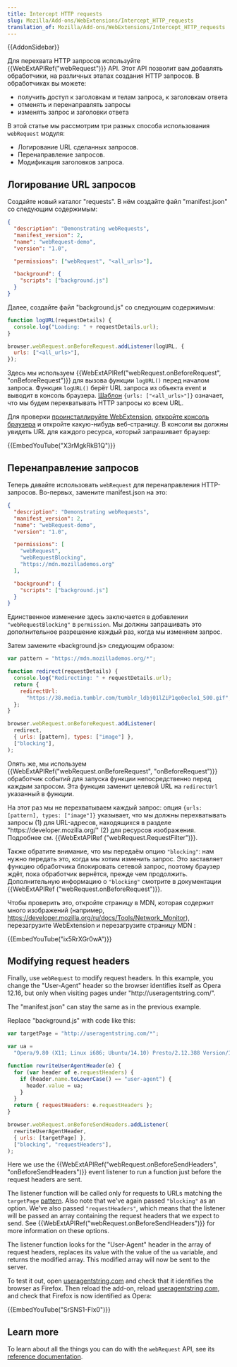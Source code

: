 ```yaml
---
title: Intercept HTTP requests
slug: Mozilla/Add-ons/WebExtensions/Intercept_HTTP_requests
translation_of: Mozilla/Add-ons/WebExtensions/Intercept_HTTP_requests
---
```


{{AddonSidebar}}

Для перехвата HTTP запросов используйте {{WebExtAPIRef("webRequest")}} API. Этот API позволит вам добавлять обработчики, на различных этапах создания HTTP запросов. В обработчиках вы можете:

- получить доступ к заголовкам и телам запроса, к заголовкам ответа
- отменять и перенаправлять запросы
- изменять запрос и заголовки ответа

В этой статье мы рассмотрим три разных способа использования `webRequest` модуля:

- Логирование URL сделанных запросов.
- Перенаправление запросов.
- Модификация заголовков запроса.

## Логирование URL запросов

Создайте новый каталог "requests". В нём создайте файл "manifest.json" со следующим содержимым:

```json
{
  "description": "Demonstrating webRequests",
  "manifest_version": 2,
  "name": "webRequest-demo",
  "version": "1.0",

  "permissions": ["webRequest", "<all_urls>"],

  "background": {
    "scripts": ["background.js"]
  }
}
```

Далее, создайте файл "background.js" со следующим содержимым:

```js
function logURL(requestDetails) {
  console.log("Loading: " + requestDetails.url);
}

browser.webRequest.onBeforeRequest.addListener(logURL, {
  urls: ["<all_urls>"],
});
```

Здесь мы используем {{WebExtAPIRef("webRequest.onBeforeRequest", "onBeforeRequest")}} для вызова функции `logURL()` перед началом запроса. Функция `logURL()` берёт URL запроса из объекта event и выводит в консоль браузера. [Шаблон](/en-US/Add-ons/WebExtensions/Match_patterns) `{urls: ["<all_urls>"]}` означает, что мы будем перехватывать HTTP запросы ко всем URL.

Для проверки [проинсталлируйте WebExtension](/en-US/Add-ons/WebExtensions/Temporary_Installation_in_Firefox), [откройте консоль браузера](/ru/docs/Tools/Browser_Console) и откройте какую-нибудь веб-страницу. В консоли вы должны увидеть URL для каждого ресурса, который запрашивает браузер:

{{EmbedYouTube("X3rMgkRkB1Q")}}

## Перенаправление запросов

Теперь давайте использовать `webRequest` для перенаправления HTTP-запросов. Во-первых, замените manifest.json на это:

```json
{
  "description": "Demonstrating webRequests",
  "manifest_version": 2,
  "name": "webRequest-demo",
  "version": "1.0",

  "permissions": [
    "webRequest",
    "webRequestBlocking",
    "https://mdn.mozillademos.org"
  ],

  "background": {
    "scripts": ["background.js"]
  }
}
```

Единственное изменение здесь заключается в добавлении `"webRequestBlocking"` в `permission`. Мы должны запрашивать это дополнительное разрешение каждый раз, когда мы изменяем запрос.

Затем замените «background.js» следующим образом:

```js
var pattern = "https://mdn.mozillademos.org/*";

function redirect(requestDetails) {
  console.log("Redirecting: " + requestDetails.url);
  return {
    redirectUrl:
      "https://38.media.tumblr.com/tumblr_ldbj01lZiP1qe0eclo1_500.gif",
  };
}

browser.webRequest.onBeforeRequest.addListener(
  redirect,
  { urls: [pattern], types: ["image"] },
  ["blocking"],
);
```

Опять же, мы используем {{WebExtAPIRef("webRequest.onBeforeRequest", "onBeforeRequest")}} обработчик событий для запуска функции непосредственно перед каждым запросом. Эта функция заменит целевой URL на `redirectUrl` указанный в функции.

На этот раз мы не перехватываем каждый запрос: опция `{urls: [pattern], types: ["image"]}` указывает, что мы должны перехватывать запросы (1) для URL-адресов, находящихся в разделе "https\://developer.mozilla.org/" (2) для ресурсов изображения. Подробнее см. {{WebExtAPIRef ("webRequest.RequestFilter")}}.

Также обратите внимание, что мы передаём опцию `"blocking"`: нам нужно передать это, когда мы хотим изменить запрос. Это заставляет функцию обработчика блокировать сетевой запрос, поэтому браузер ждёт, пока обработчик вернётся, прежде чем продолжить. Дополнительную информацию о `"blocking"` смотрите в документации {{WebExtAPIRef ("webRequest.onBeforeRequest")}}.

Чтобы проверить это, откройте страницу в MDN, которая содержит много изображений (например, <https://developer.mozilla.org/ru/docs/Tools/Network_Monitor>), перезагрузите WebExtension и перезагрузите страницу MDN :

{{EmbedYouTube("ix5RrXGr0wA")}}

## Modifying request headers

Finally, use `webRequest` to modify request headers.
In this example, you change the "User-Agent" header so the browser identifies itself as Opera 12.16, but only when visiting pages under "http\://useragentstring.com/".

The "manifest.json" can stay the same as in the previous example.

Replace "background.js" with code like this:

```js
var targetPage = "http://useragentstring.com/*";

var ua =
  "Opera/9.80 (X11; Linux i686; Ubuntu/14.10) Presto/2.12.388 Version/12.16";

function rewriteUserAgentHeader(e) {
  for (var header of e.requestHeaders) {
    if (header.name.toLowerCase() == "user-agent") {
      header.value = ua;
    }
  }
  return { requestHeaders: e.requestHeaders };
}

browser.webRequest.onBeforeSendHeaders.addListener(
  rewriteUserAgentHeader,
  { urls: [targetPage] },
  ["blocking", "requestHeaders"],
);
```

Here we use the {{WebExtAPIRef("webRequest.onBeforeSendHeaders", "onBeforeSendHeaders")}} event listener to run a function just before the request headers are sent.

The listener function will be called only for requests to URLs matching the `targetPage` [pattern](/en-US/Add-ons/WebExtensions/Match_patterns). Also note that we've again passed `"blocking"` as an option. We've also passed `"requestHeaders"`, which means that the listener will be passed an array containing the request headers that we expect to send. See {{WebExtAPIRef("webRequest.onBeforeSendHeaders")}} for more information on these options.

The listener function looks for the "User-Agent" header in the array of request headers, replaces its value with the value of the `ua` variable, and returns the modified array. This modified array will now be sent to the server.

To test it out, open [useragentstring.com](http://useragentstring.com/) and check that it identifies the browser as Firefox. Then reload the add-on, reload [useragentstring.com](http://useragentstring.com/), and check that Firefox is now identified as Opera:

{{EmbedYouTube("SrSNS1-FIx0")}}

## Learn more

To learn about all the things you can do with the `webRequest` API, see its [reference documentation](/en-US/Add-ons/WebExtensions/API/WebRequest).
